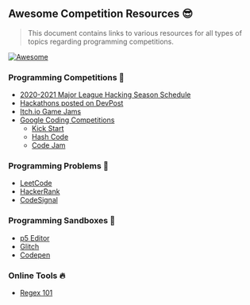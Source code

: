 ## Awesome Competition Resources 😎

> This document contains links to various resources for all types of topics regarding programming competitions.

[![Awesome](https://cdn.rawgit.com/sindresorhus/awesome/d7305f38d29fed78fa85652e3a63e154dd8e8829/media/badge.svg)](https://github.com/sindresorhus/awesome)

### Programming Competitions 👀

- [2020-2021 Major League Hacking Season Schedule](https://mlh.io/seasons/2021/events)
- [Hackathons posted on DevPost](https://devpost.com/hackathons)
- [Itch.io Game Jams](https://itch.io/jams)
- [Google Coding Competitions](https://codingcompetitions.withgoogle.com/)
  - [Kick Start](https://codingcompetitions.withgoogle.com/kickstart)
  - [Hash Code](https://codingcompetitions.withgoogle.com/hashcode/)
  - [Code Jam](https://codingcompetitions.withgoogle.com/codejam)

### Programming Problems 💪

- [LeetCode](https://leetcode.com/)
- [HackerRank](https://www.hackerrank.com/)
- [CodeSignal](https://codesignal.com/)

### Programming Sandboxes 🔬

- [p5 Editor](https://editor.p5js.org/)
- [Glitch](https://glitch.com/)
- [Codepen](https://codepen.io/)

### Online Tools 🔥

- [Regex 101](https://regex101.com/)
